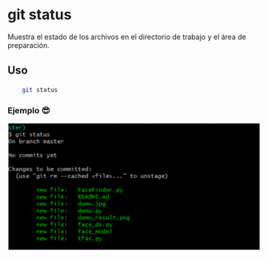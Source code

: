 # git status
Muestra el estado de los archivos en el directorio de trabajo y el área de preparación.

## Uso
```bash
    git status
```
### Ejemplo 😎
![Ejemplo de uso de git status](./recursos/git_status.png "Ejemplo de git status")



